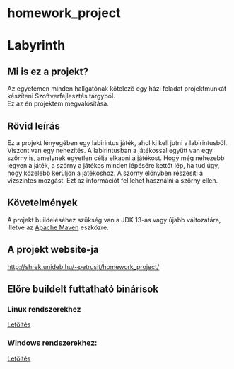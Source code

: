 # homework_project
# Labyrinth

## Mi is ez a projekt?  
Az egyetemen minden hallgatónak kötelező egy házi feladat projektmunkát készíteni Szoftverfejlesztés tárgyból.  
Ez az én projektem megvalósítása.
  
## Rövid leírás
Ez a projekt lényegében egy labirintus játék, ahol ki kell jutni a labirintusból. Viszont van egy nehezítés.
A labirintusban a játékossal együtt van egy szörny is, amelynek egyetlen célja elkapni a játékost. 
Hogy még nehezebb legyen a játék, a szörny a játékos minden lépésére kettőt lép, ha tud úgy, hogy közelebb kerüljön a játékoshoz.
A szörny előnyben részesíti a vízszintes mozgást. Ezt az információt fel lehet használni a szörny ellen.

## Követelmények
A projekt buildeléséhez szükség van a JDK 13-as vagy újabb változatára, illetve az [Apache Maven](https://maven.apache.org/) eszközre.

## A projekt website-ja
http://shrek.unideb.hu/~petrusjt/homework_project/

## Előre buildelt futtatható binárisok
### Linux rendszerekhez
[Letöltés](https://mega.nz/file/MNFD2CDQ#SKBW0H34Kijk2Sqx29hsYji2Ap-9Wnxjwgz3FFCZV5Q)
### Windows rendszerekhez:
[Letöltés](https://mega.nz/file/ZRE3jCbL#mDxhSVT3b_cypKkb4oXxjKGzGkV4MT7VpZhrtDOA5gU)
